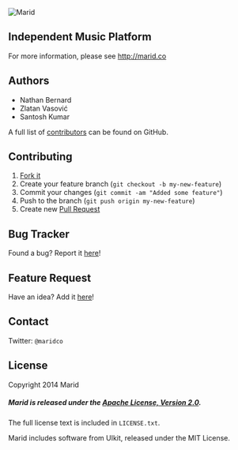 ![Marid](https://raw.githubusercontent.com/maridco/marid/master/img/marid-color-xlarge.jpg)

## Independent Music Platform

For more information, please see http://marid.co

## Authors

* Nathan Bernard 
* Zlatan Vasović
* Santosh Kumar

A full list of [contributors](https://github.com/maridco/marid/graphs/contributors) can be found on GitHub.

## Contributing

1. [Fork it](https://help.github.com/articles/fork-a-repo)
2. Create your feature branch (`git checkout -b my-new-feature`)
3. Commit your changes (`git commit -am "Added some feature"`)
4. Push to the branch (`git push origin my-new-feature`)
5. Create new [Pull Request](https://help.github.com/articles/using-pull-requests)

## Bug Tracker

Found a bug? Report it [here](https://github.com/maridco/marid/issues/)!

## Feature Request

Have an idea? Add it [here](https://github.com/maridco/marid/issues/)!

## Contact

Twitter: `@maridco`

## License

Copyright 2014 Marid

##### Marid is released under the [Apache License, Version 2.0](http://www.apache.org/licenses/LICENSE-2.0).
The full license text is included in `LICENSE.txt`.

Marid includes software from UIkit, released under the MIT License.
